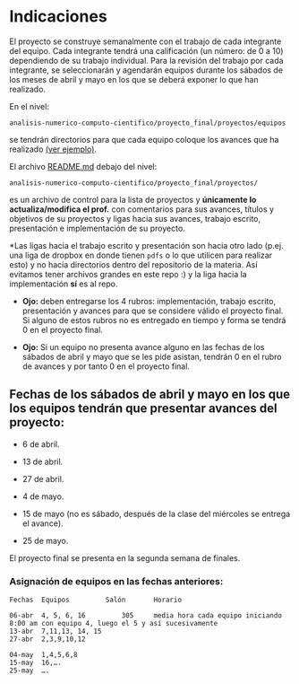 # Indicaciones

El proyecto se construye semanalmente con el trabajo de cada integrante del equipo. Cada integrante tendrá una calificación (un número: de 0 a 10) dependiendo de su trabajo individual. Para la revisión del trabajo por cada integrante, se seleccionarán y agendarán equipos durante los sábados de los meses de abril y mayo en los que se deberá exponer lo que han realizado.

En el nivel:  

`analisis-numerico-computo-cientifico/proyecto_final/proyectos/equipos`

se tendrán directorios para que cada equipo coloque los avances que ha realizado [(ver ejemplo)](../proyectos/equipos/equipo_ejemplo).


El archivo [README.md](../proyectos) debajo del nivel:

 `analisis-numerico-computo-cientifico/proyecto_final/proyectos/
` 

es un archivo de control para la lista de proyectos y **únicamente lo actualiza/modifica el prof.** con comentarios para sus avances, títulos y objetivos de su proyectos y ligas hacia sus avances, trabajo escrito, presentación e implementación de su proyecto.

*Las ligas hacia el trabajo escrito y presentación son hacia otro lado (p.ej. una liga de dropbox en donde tienen `pdfs` o lo que utilicen para realizar esto) y no hacia directorios dentro del repositorio de la materia. Así evitamos tener archivos grandes en este repo :) y la liga hacia la implementación **sí** es al repo.

* **Ojo:** deben entregarse los 4 rubros: implementación, trabajo escrito, presentación y avances para que se considere válido el proyecto final. Si alguno de estos rubros no es entregado en tiempo y forma se tendrá 0 en el proyecto final.

* **Ojo:** Si un equipo no presenta avance alguno en las fechas de los sábados de abril y mayo que se les pide asistan, tendrán 0 en el rubro de avances y por tanto 0 en el proyecto final. 


## Fechas de los sábados de abril y mayo en los que los equipos tendrán que presentar avances  del proyecto:

* 6 de abril.

* 13 de abril.

* 27 de abril.

* 4 de mayo.

* 15 de mayo (no es sábado, después de la clase del miércoles se entrega el avance). 

* 25 de mayo.

El proyecto final se presenta en la segunda semana de finales.

### Asignación de equipos en las fechas anteriores:

	Fechas	Equipos			Salón		Horario
	
	06-abr	4, 5, 6, 16 		305		media hora cada equipo iniciando 8:00 am con equipo 4, luego el 5 y así sucesivamente
	13-abr	7,11,13, 14, 15
	27-abr	2,3,9,10,12

	04-may	1,4,5,6,8
	15-may	16,….
	25-may	….


